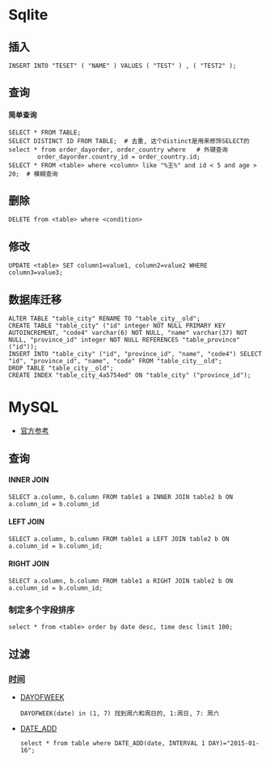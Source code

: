 # Sqlite
## 插入
    INSERT INTO "TESET" ( "NAME" ) VALUES ( "TEST" ) , ( "TEST2" );

## 查询
#### 简单查询
    SELECT * FROM TABLE;
    SELECT DISTINCT ID FROM TABLE;  # 去重, 这个distinct是用来修饰SELECT的
    select * from order_dayorder, order_country where   # 外键查询 
            order_dayorder.country_id = order_country.id;
    SELECT * FROM <table> where <column> like "%王%" and id < 5 and age > 20;  # 模糊查询

## 删除
    DELETE from <table> where <condition>

## 修改
    UPDATE <table> SET column1=value1, column2=value2 WHERE column3=value3;

## 数据库迁移
    ALTER TABLE "table_city" RENAME TO "table_city__old";
    CREATE TABLE "table_city" ("id" integer NOT NULL PRIMARY KEY AUTOINCREMENT, "code4" varchar(6) NOT NULL, "name" varchar(37) NOT NULL, "province_id" integer NOT NULL REFERENCES "table_province" ("id"));
    INSERT INTO "table_city" ("id", "province_id", "name", "code4") SELECT "id", "province_id", "name", "code" FROM "table_city__old";
    DROP TABLE "table_city__old";
    CREATE INDEX "table_city_4a5754ed" ON "table_city" ("province_id");

# MySQL
* [官方参考](https://dev.mysql.com/doc/refman/5.7/en/functions.html)
## 查询
#### INNER JOIN
    SELECT a.column, b.column FROM table1 a INNER JOIN table2 b ON a.column_id = b.column_id

#### LEFT JOIN
    SELECT a.column, b.column FROM table1 a LEFT JOIN table2 b ON a.column_id = b.column_id;
#### RIGHT JOIN
    SELECT a.column, b.column FROM table1 a RIGHT JOIN table2 b ON a.column_id = b.column_id;
### 制定多个字段排序
    select * from <table> order by date desc, time desc limit 100;


## 过滤

### [时间](https://dev.mysql.com/doc/refman/5.7/en/date-and-time-functions.html)
* [DAYOFWEEK](https://dev.mysql.com/doc/refman/5.7/en/date-and-time-functions.html#function_dayofweek)
    ```
    DAYOFWEEK(date) in (1, 7) 找到周六和周日的, 1:周日, 7: 周六
    ```
* [DATE_ADD](https://dev.mysql.com/doc/refman/5.7/en/date-and-time-functions.html#function_date-add)
    ```
    select * from table where DATE_ADD(date, INTERVAL 1 DAY)="2015-01-16";
    ```
